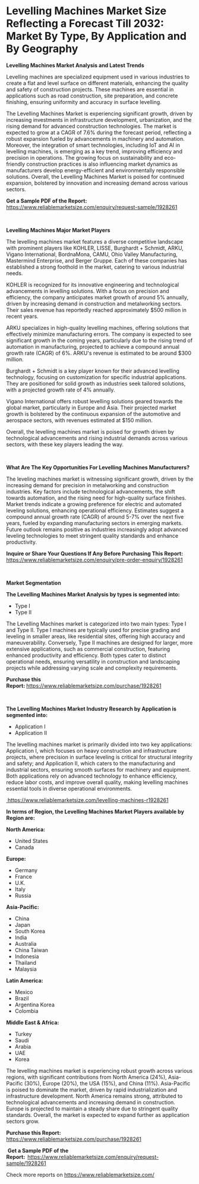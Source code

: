 <p><h1>Levelling Machines Market Size Reflecting a Forecast Till 2032: Market By Type, By Application and By Geography</h1></p><p><strong>Levelling Machines Market Analysis and Latest Trends</strong></p>
<p><p>Levelling machines are specialized equipment used in various industries to create a flat and level surface on different materials, enhancing the quality and safety of construction projects. These machines are essential in applications such as road construction, site preparation, and concrete finishing, ensuring uniformity and accuracy in surface levelling.</p><p>The Levelling Machines Market is experiencing significant growth, driven by increasing investments in infrastructure development, urbanization, and the rising demand for advanced construction technologies. The market is expected to grow at a CAGR of 7.6% during the forecast period, reflecting a robust expansion fueled by advancements in machinery and automation. Moreover, the integration of smart technologies, including IoT and AI in levelling machines, is emerging as a key trend, improving efficiency and precision in operations. The growing focus on sustainability and eco-friendly construction practices is also influencing market dynamics as manufacturers develop energy-efficient and environmentally responsible solutions. Overall, the Levelling Machines Market is poised for continued expansion, bolstered by innovation and increasing demand across various sectors.</p></p>
<p><strong>Get a Sample PDF of the Report:&nbsp;</strong> <a href="https://www.reliablemarketsize.com/enquiry/request-sample/1928261?utm_campaign=3197&utm_medium=2&utm_source=Github&utm_content=ia&utm_term=29032025&utm_id=levelling-machines">https://www.reliablemarketsize.com/enquiry/request-sample/1928261</a></p>
<p>&nbsp;</p>
<p><strong>Levelling Machines Major Market Players</strong></p>
<p><p>The levelling machines market features a diverse competitive landscape with prominent players like KOHLER, LISSE, Burghardt + Schmidt, ARKU, Vigano International, BordnaMona, CAMU, Ohio Valley Manufacturing, Mastermind Enterprise, and Berger Gruppe. Each of these companies has established a strong foothold in the market, catering to various industrial needs.</p><p>KOHLER is recognized for its innovative engineering and technological advancements in levelling solutions. With a focus on precision and efficiency, the company anticipates market growth of around 5% annually, driven by increasing demand in construction and metalworking sectors. Their sales revenue has reportedly reached approximately $500 million in recent years.</p><p>ARKU specializes in high-quality levelling machines, offering solutions that effectively minimize manufacturing errors. The company is expected to see significant growth in the coming years, particularly due to the rising trend of automation in manufacturing, projected to achieve a compound annual growth rate (CAGR) of 6%. ARKU's revenue is estimated to be around $300 million.</p><p>Burghardt + Schmidt is a key player known for their advanced levelling technology, focusing on customization for specific industrial applications. They are positioned for solid growth as industries seek tailored solutions, with a projected growth rate of 4% annually.</p><p>Vigano International offers robust levelling solutions geared towards the global market, particularly in Europe and Asia. Their projected market growth is bolstered by the continuous expansion of the automotive and aerospace sectors, with revenues estimated at $150 million.</p><p>Overall, the levelling machines market is poised for growth driven by technological advancements and rising industrial demands across various sectors, with these key players leading the way.</p></p>
<p>&nbsp;</p>
<p><strong>What Are The Key Opportunities For Levelling Machines Manufacturers?</strong></p>
<p><p>The leveling machines market is witnessing significant growth, driven by the increasing demand for precision in metalworking and construction industries. Key factors include technological advancements, the shift towards automation, and the rising need for high-quality surface finishes. Market trends indicate a growing preference for electric and automated leveling solutions, enhancing operational efficiency. Estimates suggest a compound annual growth rate (CAGR) of around 5-7% over the next five years, fueled by expanding manufacturing sectors in emerging markets. Future outlook remains positive as industries increasingly adopt advanced leveling technologies to meet stringent quality standards and enhance productivity.</p></p>
<p><strong>Inquire or Share Your Questions If Any Before Purchasing This Report:</strong> <a href="https://www.reliablemarketsize.com/enquiry/pre-order-enquiry/1928261?utm_campaign=3197&utm_medium=2&utm_source=Github&utm_content=ia&utm_term=29032025&utm_id=levelling-machines">https://www.reliablemarketsize.com/enquiry/pre-order-enquiry/1928261</a></p>
<p>&nbsp;</p>
<p><strong>Market Segmentation</strong></p>
<p><strong>The Levelling Machines Market Analysis by types is segmented into:</strong></p>
<p><ul><li>Type I</li><li>Type II</li></ul></p>
<p><p>The Levelling Machines market is categorized into two main types: Type I and Type II. Type I machines are typically used for precise grading and leveling in smaller areas, like residential sites, offering high accuracy and maneuverability. Conversely, Type II machines are designed for larger, more extensive applications, such as commercial construction, featuring enhanced productivity and efficiency. Both types cater to distinct operational needs, ensuring versatility in construction and landscaping projects while addressing varying scale and complexity requirements.</p></p>
<p><strong>Purchase this Report:&nbsp;</strong><a href="https://www.reliablemarketsize.com/purchase/1928261?utm_campaign=3197&utm_medium=2&utm_source=Github&utm_content=ia&utm_term=29032025&utm_id=levelling-machines">https://www.reliablemarketsize.com/purchase/1928261</a></p>
<p>&nbsp;</p>
<p><strong>The Levelling Machines Market Industry Research by Application is segmented into:</strong></p>
<p><ul><li>Application I</li><li>Application II</li></ul></p>
<p><p>The levelling machines market is primarily divided into two key applications: Application I, which focuses on heavy construction and infrastructure projects, where precision in surface leveling is critical for structural integrity and safety; and Application II, which caters to the manufacturing and industrial sectors, ensuring smooth surfaces for machinery and equipment. Both applications rely on advanced technology to enhance efficiency, reduce labor costs, and improve overall quality, making levelling machines essential tools in diverse operational environments.</p></p>
<p><a href="https://www.reliablemarketsize.com/levelling-machines-r1928261?utm_campaign=3197&utm_medium=2&utm_source=Github&utm_content=ia&utm_term=29032025&utm_id=levelling-machines">&nbsp;https://www.reliablemarketsize.com/levelling-machines-r1928261</a></p>
<p><strong>In terms of Region, the Levelling Machines Market Players available by Region are:</strong></p>
<p>
    <p> <strong> North America: </strong>
        <ul>
            <li>United States</li>
            <li>Canada</li>
        </ul>
        </p> 
    <p> <strong> Europe: </strong>
        <ul>
            <li>Germany</li>
            <li>France</li>
            <li>U.K.</li>
            <li>Italy</li>
            <li>Russia</li>
        </ul>
        </p> 
    <p> <strong> Asia-Pacific: </strong>
        <ul>
            <li>China</li>
            <li>Japan</li>
            <li>South Korea</li>
            <li>India</li>
            <li>Australia</li>
            <li>China Taiwan</li>
            <li>Indonesia</li>
            <li>Thailand</li>
            <li>Malaysia</li>
        </ul>
        </p> 
    <p> <strong> Latin America: </strong>
        <ul>
            <li>Mexico</li>
            <li>Brazil</li>
            <li>Argentina Korea</li>
            <li>Colombia</li>
        </ul>
        </p> 
    <p> <strong> Middle East & Africa: </strong>
        <ul>
            <li>Turkey</li>
            <li>Saudi</li>
            <li>Arabia</li>
            <li>UAE</li>
            <li>Korea</li>
        </ul>
    </p>
    </p>
<p><p>The levelling machines market is experiencing robust growth across various regions, with significant contributions from North America (24%), Asia-Pacific (30%), Europe (20%), the USA (15%), and China (11%). Asia-Pacific is poised to dominate the market, driven by rapid industrialization and infrastructure development. North America remains strong, attributed to technological advancements and increasing demand in construction. Europe is projected to maintain a steady share due to stringent quality standards. Overall, the market is expected to expand further as application sectors grow.</p></p>
<p><strong>Purchase this Report: </strong><a href="https://www.reliablemarketsize.com/purchase/1928261?utm_campaign=3197&utm_medium=2&utm_source=Github&utm_content=ia&utm_term=29032025&utm_id=levelling-machines">https://www.reliablemarketsize.com/purchase/1928261</a></p>
<p>&nbsp;<strong>Get a Sample PDF of the Report:&nbsp;&nbsp;</strong><a href="https://www.reliablemarketsize.com/enquiry/request-sample/1928261?utm_campaign=3197&utm_medium=2&utm_source=Github&utm_content=ia&utm_term=29032025&utm_id=levelling-machines">https://www.reliablemarketsize.com/enquiry/request-sample/1928261</a></p>
<p><strong></strong></p>
<p>Check more reports on <a href="https://www.reliablemarketsize.com/?utm_campaign=3197&utm_medium=2&utm_source=Github&utm_content=ia&utm_term=29032025&utm_id=levelling-machines">https://www.reliablemarketsize.com/</a></p>